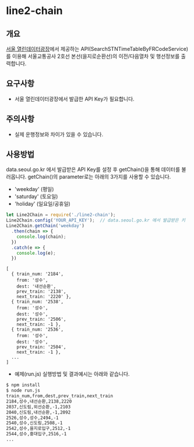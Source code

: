 # line2-chain

## 개요
[서울 열린데이터광장](http://data.seoul.go.kr)에서 제공하는 API(SearchSTNTimeTableByFRCodeService)를 이용해 서울교통공사 2호선 본선(을지로순환선)의 이전/다음열차 및 행선정보를 출력합니다.

## 요구사항
- 서울 열린데이터광장에서 발급한 API Key가 필요합니다.

## 주의사항
- 실제 운행정보와 차이가 있을 수 있습니다.

## 사용방법
data.seoul.go.kr 에서 발급받은 API Key를 설정 후 getChain()을 통해 데이터를 불러옵니다.
getChain()의 parameter로는 아래의 3가지를 사용할 수 있습니다.
- 'weekday' (평일)
- 'saturday' (토요일)
- 'holiday' (일요일/공휴일)

```javascript
let Line2Chain = require('./line2-chain');
Line2Chain.config('YOUR_API_KEY');  // data.seoul.go.kr 에서 발급받은 키
Line2Chain.getChain('weekday')
  .then(chain => {
    console.log(chain);
  })
  .catch(e => {
    console.log(e);
  })
```
```
[
  { train_num: '2184',
    from: '성수',
    dest: '내선순환',
    prev_train: '2138',
    next_train: '2220' },
  { train_num: '2538',
    from: '성수',
    dest: '성수',
    prev_train: '2506',
    next_train: -1 },
  { train_num: '2536',
    from: '성수',
    dest: '성수',
    prev_train: '2504',
    next_train: -1 },
  ...
]
```

- 예제(run.js) 실행방법 및 결과예시는 아래와 같습니다.
```bash
$ npm install
$ node run.js
train_num,from,dest,prev_train,next_train
2184,성수,내선순환,2138,2220
2037,신도림,외선순환,-1,2103
2040,신도림,내선순환,-1,2092
2526,성수,성수,2494,-1
2540,성수,신도림,2508,-1
2542,성수,을지로입구,2512,-1
2544,성수,홍대입구,2516,-1
...
```
